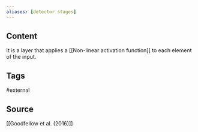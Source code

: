 ```yaml
---
aliases: [detector stages]
---
```

## Content
It is a layer that applies a [[Non-linear activation function]] to each element of the input.

## Tags
#external 

## Source
[[Goodfellow et al. (2016)]]
 